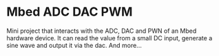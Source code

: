 # Mbed ADC DAC PWM

Mini project that interacts with the ADC, DAC and PWN of an Mbed hardware device. It can read the value from a small DC input, generate a sine wave and output it via the dac. And more...
